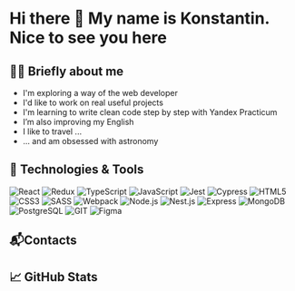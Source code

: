<!--<div id="header" align="center">
  <h1>Hi there 👋</h1>
  <img src="https://media.giphy.com/media/C02IVLBtctk76/giphy.gif" width="400"/>
<div id="badges">
  <a href="https://t.me/grav1211">
    <img src="https://img.shields.io/badge/Telegram-29aaec?style=for-the-badge&logo=telegram&logoColor=white" alt="telegram Badge"/>
  </a>
  <a href="mailto:gravekon@gmail.com">
    <img src="https://img.shields.io/badge/GMAIL-ea4335?style=for-the-badge&logo=GMAIL&logoColor=white" alt="GMAIL Badge"/>
  </a>
  <a href="https://discordapp.com/users/vvkonstantin">
    <img src="https://img.shields.io/badge/DISCORD-5865f2?style=for-the-badge&logo=DISCORD&logoColor=white" alt="Discord Badge"/>
  </a>
</div>
  <img src="https://komarev.com/ghpvc/?username=your-github-username&style=flat-square&color=blue" alt=""/>
  </div>
-->
# Hi there 👋 My name is Konstantin. Nice to see you here
## 👨‍💻 Briefly about me
- I'm exploring a way of the web developer
- I'd like to work on real useful projects
- I'm learning to write clean code step by step with Yandex Practicum
- I’m also improving my English
- I like to travel ...
- ... and am obsessed with astronomy
## 🔧 Technologies & Tools
![React](https://img.shields.io/badge/-React-333?style=flat&logo=React)
![Redux](https://img.shields.io/badge/-Redux-333?style=flat&logo=Redux)
![TypeScript](https://img.shields.io/badge/-TypeScript-333?&logo=TypeScript)
![JavaScript](https://img.shields.io/badge/-JavaScript-333?&logo=JavaScript)
![Jest](https://img.shields.io/badge/-Jest-333?&logo=Jest)
![Cypress](https://img.shields.io/badge/-Cypress-333?&logo=Cypress)
![HTML5](https://img.shields.io/badge/-HTML5-333?&logo=HTML5)
![CSS3](https://img.shields.io/badge/-CSS3-333?&logo=CSS3)
![SASS](https://img.shields.io/badge/-SASS-333?&logo=SASS)
![Webpack](https://img.shields.io/badge/-Webpack-333?&logo=Webpack)
![Node.js](https://img.shields.io/badge/-Node.js-333?&logo=Node.js)
![Nest.js](https://img.shields.io/badge/-Nest.js-333?&logo=Nestjs)
![Express](https://img.shields.io/badge/-Express-333?&logo=Express)
![MongoDB](https://img.shields.io/badge/-MongoDB-333?&logo=MongoDB)
![PostgreSQL](https://img.shields.io/badge/-PostgreSQL-333?&logo=PostgreSQL)
![GIT](https://img.shields.io/badge/-GIT-333?&logo=GIT)
![Figma](https://img.shields.io/badge/-Figma-333?&logo=Figma)

## 📬Contacts

## &#x1f4c8; GitHub Stats
